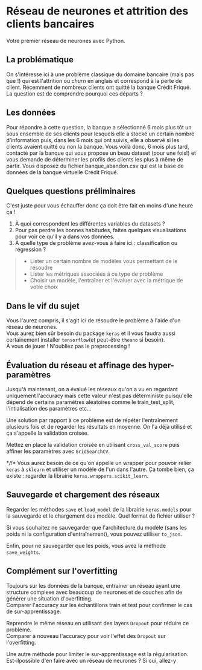 # Réseau de neurones et attrition des clients bancaires

Votre premier réseau de neurones avec Python.

## La problématique

On s'intéresse ici à une problème classique du domaine bancaire (mais pas que !) qui est l'attrition ou *churn* en anglais et correspond à la perte de client. 
Récemment de nombreux clients ont quitté la banque Crédit Friqué. La question est de comprendre pourquoi ces départs ?

## Les données

Pour répondre à cette question, la banque a sélectionné 6 mois plus tôt un sous ensemble de ses clients pour lesquels elle a stocké un certain nombre d’information puis, dans les 6 mois qui ont suivis, elle a observé si les clients avaient quitté ou non la banque. Vous voilà donc, 6 mois plus tard, contacté par la banque qui vous propose un beau dataset (pour une fois!) et vous demande de déterminer les profils des clients les plus à même de partir.
Vous disposez du fichier banque_abandon.csv qui est la base de données de la banque virtuelle Crédit Friqué.

## Quelques questions préliminaires

C'est juste pour vous échauffer donc ça doit être fait en moins d'une heure ça !
1. À quoi correspondent les différentes variables du datasets ?
2. Pour pas perdre les bonnes habitudes, faites quelques visualisations pour voir ce qu'il y a dans vos données.
3. À quelle type de problème avez-vous à faire ici : classification ou régression ?
>- Lister un certain nombre de modèles vous permettant de le résoudre
>- Lister les métriques associées à ce type de problème
>- Choisir un modèle, l'entraîner et l'évaluer avec la métrique de votre choix

## Dans le vif du sujet

Vous l'aurez compris, il s'agit ici de résoudre le problème à l'aide d'un réseau de neurones.   
Vous aurez bien sûr besoin du package `keras` et il vous faudra aussi certainement installer `tensorflow`(et peut-être `theano` si besoin).  
À vous de jouer !
N'oubliez pas le preprocessing !

## Évaluation du réseau et affinage des hyper-paramètres

Jusqu'à maintenant, on a évalué les réseaux qu'on a vu en regardant uniquement l'accuracy mais cette valeur n'est pas déterministe puisqu'elle dépend de certains paramètres aléatoires comme le train_test_split, l'intialisation des paramètres etc...

Une solution par rapport à ce problème est de répéter l'entraînement plusieurs fois et de regarder les résultats en moyenne. On l'a déjà utilisé et ça s'appelle la validation croisée.

Mettez en place la validation croisée en utilisant `cross_val_score` puis affiner les paramètres avec `GridSearchCV`.

**/!\** Vous aurez besoin de ce qu'on appelle un wrapper pour pouvoir relier `keras` à `sklearn` et utiliser un modèle de l'un dans l'autre. Ça tombe bien, ça existe : regarder la librairie `keras.wrappers.scikit_learn`.

## Sauvegarde et chargement des réseaux

Regarder les méthodes `save` et `load_model` de la librairie `keras.models` pour la sauvegarde et le chargement des modèle. Quel format de fichier utiliser ?

Si vous souhaitez ne sauvegarder que l'architecture du modèle (sans les poids ni la configuration d'entraînement), vous pouvez utiliser `to_json`.

Enfin, pour ne sauvegarder que les poids, vous avez la méthode `save_weights`.

## Complément sur l'overfitting

Toujours sur les données de la banque, entrainer un réseau ayant une structure complexe avec beaucoup de neurones et de couches afin de générer une situation d'overfitting.  
Comparer l'accuracy sur les échantillons train et test pour confirmer le cas de sur-apprentissage.

Reprendre le même réseau en utilisant des layers `Dropout` pour réduire ce problème.  
Comparer à nouveau l'accuracy pour voir l'effet des `Dropout` sur l'overfitting.

Une autre méthode pour limiter le sur-apprentissage est la régularisation. Est-ilpossible d'en faire avec un réseau de neurones ? Si oui, allez-y

